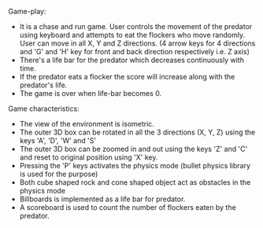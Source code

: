 Game-play:
- It is a chase and run game. User controls the movement of the predator using keyboard and attempts to eat the flockers who move randomly. User can move in all X, Y and Z directions. (4 arrow keys for 4 directions and 'G' and 'H' key for front and back direction respectively i.e. Z axis)
- There's a life bar for the predator which decreases continuously with time.
- If the predator eats a flocker the score will increase along with the predator's life.
- The game is over when life-bar becomes 0.
  

Game characteristics:
- The view of the environment is isometric.
- The outer 3D box can be rotated in all the 3 directions (X, Y, Z) using the keys 'A', 'D', 'W' and 'S'
- The outer 3D box can be zoomed in and out using the keys 'Z' and 'C' and reset to original position using 'X' key.
- Pressing the 'P' keys activates the physics mode (bullet physics library is used for the purpose)
- Both cube shaped rock and cone shaped object act as obstacles in the physics mode
- Billboards is implemented as a life bar for predator.
- A scoreboard is used to count the number of flockers eaten by the predator.
